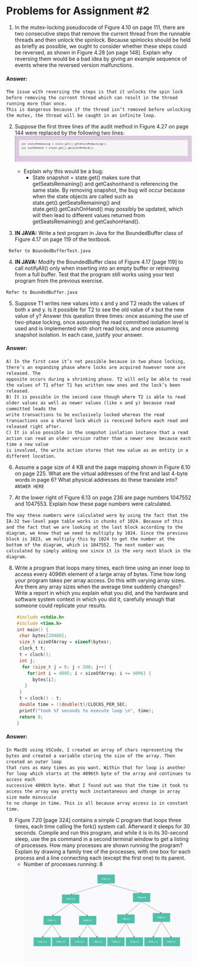 # Problems for Assignment #2

1.  In the mutex-locking pseudocode of Figure 4.10 on page 111, there are two consecutive steps that remove the current thread from the runnable threads and then unlock the spinlock. Because spinlocks should be held as briefly as possible, we ought to consider whether these steps could be reversed, as shown in Figure 4.28 [on page 148]. Explain why reversing them would be a bad idea by giving an example sequence of events where the reversed version malfunctions.

#### Answer:

    The issue with reversing the steps is that it unlocks the spin lock before removing the current thread which can result in the thread running more than once.
    This is dangerous because if the thread isn’t removed before unlocking the mutex, the thread will be caught in an infinite loop.

2.  Suppose the first three lines of the audit method in Figure 4.27 on page 144 were replaced by the following two lines:
    ![prob2](./Images/prob2.png)

    - Explain why this would be a bug: <br>
      - State snapshot = state.get() makes sure that getSeatsRemaining() and getCashonhand is referencing the same state. By removing snapshot, the bug will occur because when the state objects are called such as state.get().getSeatsRemaining() and state.get().getCashOnHand() may possibly be updated, which will then lead to different values returned from getSeatsRemaining() and getCashonHand().

3.  **IN JAVA:** Write a test program in Java for the BoundedBuffer class of Figure 4.17 on page 119 of the textbook. <br>

```
 Refer to BoundedBufferTest.java
```

4. **IN JAVA:** Modify the BoundedBuffer class of Figure 4.17 [page 119] to call notifyAll() only when inserting into an empty buffer or retrieving from a full buffer. Test that the program still works using your test program from the previous exercise. <br>

```
Refer to BoundedBuffer.java
```

5. Suppose T1 writes new values into x and y and T2 reads the values of both x and y. Is it possible for T2 to see the old value of x but the new value of y? Answer this question three times: once assuming the use of two-phase locking, once assuming the read committed isolation level is used and is implemented with short read locks, and once assuming snapshot isolation. In each case, justify your answer.<br>

#### Answer:

    A) In the first case it’s not possible because in two phase locking, there’s an expanding phase where locks are acquired however none are released. The
    opposite occurs during a shrinking phase. T2 will only be able to read the values of T1 after T1 has written new ones and the lock’s been released.
    B) It is possible in the second case though where T2 is able to read older values as well as newer values (like x and y) because read committed leads the
    write transactions to be exclusively locked whereas the read transactions use a shared lock which is received before each read and released right after.
    C) It is also possible in the snapshot isolation instance that a read action can read an older version rather than a newer one  because each time a new value
    is involved, the write action stores that new value as an entity in a different location.

6. Assume a page size of 4 KB and the page mapping shown in Figure 6.10 on page 225. What are the virtual addresses of the first and last 4-byte words in page 6? What physical addresses do these translate into?<br>
   `ANSWER HERE`

7. At the lower right of Figure 6.13 on page 236 are page numbers 1047552 and 1047553. Explain how these page numbers were calculated.<br>
```
The way these numbers were calculated were by using the fact that the IA-32 two-level page table works in chunks of 1024. Because of this and the fact that we are looking at the last block according to the diagram, we know that we need to multiply by 1024. Since the previous block is 1023, we multiply this by 1024 to get the number at the bottom of the diagram, which is 1047552. The next number was calculated by simply adding one since it is the very next block in the diagram. 
```

8. Write a program that loops many times, each time using an inner loop to access every 4096th element of a large array of bytes. Time how long your program takes per array access. Do this with varying array sizes. Are there any array sizes when the average time suddenly changes? Write a report in which you explain what you did, and the hardware and software system context in which you did it, carefully enough that someone could replicate your results.<br>

```c
    #include <stdio.h>
    #include <time.h>
    int main() {
     char bytes[20480];
     size_t sizeOfArray = sizeof(bytes);
     clock_t t;
     t = clock();
     int j;
      for (size_t j = 0; j < 200; j++) {
        for(int i = 4095; i < sizeOfArray; i += 4096) {
          bytes[i];
       }
     }
     t = clock() - t;
     double time = ((double)t)/CLOCKS_PER_SEC;
     printf("took %f seconds to execute loop \n", time);
     return 0;
    }
```

#### Answer:

    In MacOS using VSCode, I created an array of chars representing the bytes and created a variable storing the size of the array. Then created an outer loop
    that runs as many times as you want. Within that for loop is another for loop which starts at the 4096th byte of the array and continues to access each
    successive 4096th byte. What I found out was that the time it took to access the array was pretty much instantaneous and change in array size made minuscule
    to no change in time. This is all because array access is in constant time.

9. Figure 7.20 [page 324] contains a simple C program that loops three times, each time calling the fork() system call. Afterward it sleeps for 30 seconds. Compile and run this program, and while it is in its 30-second sleep, use the ps command in a second terminal window to get a listing of processes. How many processes are shown running the program? Explain by drawing a family tree of the processes, with one box for each process and a line connecting each (except the first one) to its parent.<br>
   - Number of processes running: 8 <br>
     ![prob09](./Images/prob09.png)
